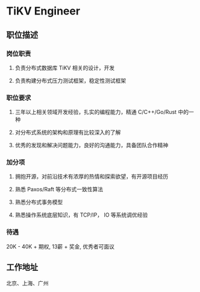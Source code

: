 # TiKV Engineer

## 职位描述

### 岗位职责

1. 负责分布式数据库 TiKV 相关的设计，开发

2. 负责构建分布式压力测试框架，稳定性测试框架

### 职位要求

1. 三年以上相关领域开发经验，扎实的编程能力，精通 C/C++/Go/Rust 中的一种

2. 对分布式系统的架构和原理有比较深入的了解

3. 优秀的发现和解决问题能力，良好的沟通能力，具备团队合作精神

### 加分项

1. 拥抱开源，对前沿技术有浓厚的热情和探索欲望，有开源项目经历

2. 熟悉 Paxos/Raft 等分布式一致性算法

3. 熟悉分布式事务模型

4. 熟悉操作系统底层知识，有 TCP/IP， IO 等系统调优经验

### 待遇

20K - 40K + 期权, 13薪 + 奖金, 优秀者可面议


## 工作地址

北京、上海、广州
